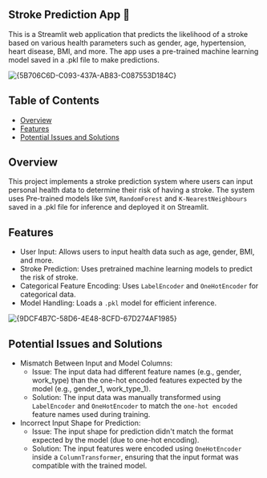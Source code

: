 ## Stroke Prediction App 🧠

This is a Streamlit web application that predicts the likelihood of a stroke based on various health parameters such as gender, age, hypertension, heart disease, BMI, and more. The app uses a pre-trained machine learning model saved in a .pkl file to make predictions.

![{5B706C6D-C093-437A-AB83-C087553D184C}](https://github.com/user-attachments/assets/f95d1d50-2ecc-4f96-b130-1d2ec41c25aa)

## Table of Contents

* [Overview](#overview)
* [Features](#features)
* [Potential Issues and Solutions](#potential-issues-and-solutions)

    
## Overview
This project implements a stroke prediction system where users can input personal health data to determine their risk of having a stroke. The system uses Pre-trained models like `SVM`, `RandomForest` and `K-NearestNeighbours` saved in a .pkl file for inference and deployed it on Streamlit.

## Features

* User Input: Allows users to input health data such as age, gender, BMI, and more.
* Stroke Prediction: Uses pretrained machine learning models to predict the risk of stroke.
* Categorical Feature Encoding: Uses `LabelEncoder` and `OneHotEncoder` for categorical data.
* Model Handling: Loads a `.pkl` model for efficient inference.

![{9DCF4B7C-58D6-4E48-8CFD-67D274AF1985}](https://github.com/user-attachments/assets/07560eb6-3743-4a71-aef2-bd1ec3d33940)

## Potential Issues and Solutions
* Mismatch Between Input and Model Columns: 
    - Issue: The input data had different feature names (e.g., gender, work_type) than the one-hot encoded features expected by the model (e.g., gender_1, work_type_1).
    - Solution: The input data was manually transformed using `LabelEncoder` and `OneHotEncoder` to match the `one-hot encoded` feature names used during training.
* Incorrect Input Shape for Prediction: 
    - Issue: The input shape for prediction didn't match the format expected by the model (due to one-hot encoding).
    - Solution: The input features were encoded using `OneHotEncoder` inside a `ColumnTransformer`, ensuring that the input format was compatible with the trained model.
